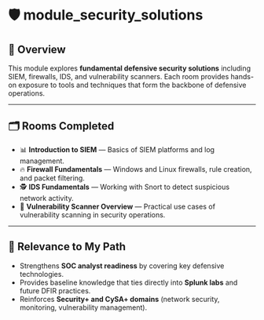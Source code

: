 # 🛡️ module_security_solutions  

## 📘 Overview  
This module explores **fundamental defensive security solutions** including SIEM, firewalls, IDS, and vulnerability scanners. Each room provides hands-on exposure to tools and techniques that form the backbone of defensive operations.  

---

## 🗂️ Rooms Completed  
- 📊 **Introduction to SIEM** — Basics of SIEM platforms and log management.  
- 🔥 **Firewall Fundamentals** — Windows and Linux firewalls, rule creation, and packet filtering.  
- 🕵️ **IDS Fundamentals** — Working with Snort to detect suspicious network activity.  
- 🧭 **Vulnerability Scanner Overview** — Practical use cases of vulnerability scanning in security operations.  

---

## 🧭 Relevance to My Path  
- Strengthens **SOC analyst readiness** by covering key defensive technologies.  
- Provides baseline knowledge that ties directly into **Splunk labs** and future DFIR practices.  
- Reinforces **Security+ and CySA+ domains** (network security, monitoring, vulnerability management).  
